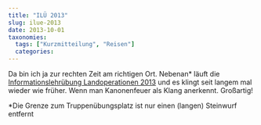```yaml
---
title: "ILÜ 2013"
slug: ilue-2013
date: 2013-10-01
taxonomies:
  tags: ["Kurzmitteilung", "Reisen"]
  categories: 
---
```


<p>Da bin ich ja zur rechten Zeit am richtigen Ort. Nebenan* läuft die <a href="http://www.deutschesheer.de/portal/a/heer/!ut/p/c4/JcpBDoAgDAXRs3iBdu_OW6g70C801GIQ9Poazexehmd-M3dJcFWyOeWRp0V6f1MECrlUG1TpzLai1IgdRg2-WYB9h9iWFbH8yEcaugcTQ_VL/">Informationslehrübung Landoperationen 2013</a> und es klingt seit langem mal wieder wie früher. Wenn man Kanonenfeuer als Klang anerkennt. Großartig!

*Die Grenze zum Truppenübungsplatz ist nur einen (langen) Steinwurf entfernt</p>